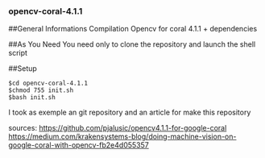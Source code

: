 ### opencv-coral-4.1.1

##General Informations
Compilation Opencv for coral 4.1.1 + dependencies

##As You Need
You need only to clone the repository and launch the shell script

##Setup
```
$cd opencv-coral-4.1.1
$chmod 755 init.sh
$bash init.sh
```
I took as exemple an git repository and an article for make this repository

sources: https://github.com/pjalusic/opencv4.1.1-for-google-coral
         https://medium.com/krakensystems-blog/doing-machine-vision-on-google-coral-with-opencv-fb2e4d055357